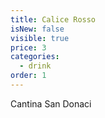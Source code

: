```yaml
---
title: Calice Rosso
isNew: false
visible: true
price: 3
categories:
  - drink
order: 1
---
```

Cantina San Donaci